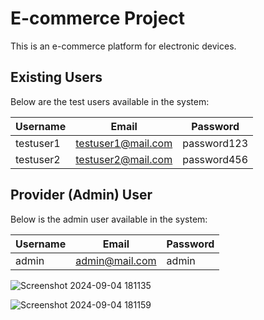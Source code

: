 # E-commerce Project

This is an e-commerce platform for electronic devices.

## Existing Users

Below are the test users available in the system:

| Username  | Email              | Password   |
|-----------|--------------------|------------|
| testuser1 | testuser1@mail.com  | password123 |
| testuser2 | testuser2@mail.com  | password456 |



## Provider (Admin) User

Below is the admin user available in the system:

| Username  | Email              | Password     |
|-----------|--------------------|--------------|
| admin     | admin@mail.com      | admin |






![Screenshot 2024-09-04 181135](https://github.com/user-attachments/assets/459e7135-f017-498a-ac50-867a0619c980)

![Screenshot 2024-09-04 181159](https://github.com/user-attachments/assets/c2c2edc7-e509-4e51-9a97-851feb7e750e)

